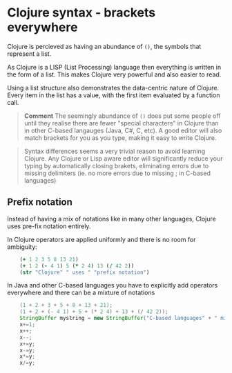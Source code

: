 # Clojure syntax - brackets everywhere

  Clojure is percieved as having an abundance of `()`, the symbols that represent a list.  
  
  As Clojure is a LISP (List Processing) language then everything is written in the form of a list.  This makes Clojure very powerful and also easier to read.

  Using a list structure also demonstrates the data-centric nature of Clojure.  Every item in the list has a value, with the first item evaluated by a function call.

> **Comment** The seemingly abundance of `()` does put some people off until they realise there are fewer "special characters" in Clojure than in other C-based langauges (Java, C#, C, etc).  A good editor will also match brackets for you as you type, making it easy to write Clojure.

> Syntax differences seems a very trivial reason to avoid learning Clojure.  Any Clojure or Lisp aware editor will significantly reduce your typing by automatically closing brakets, eliminating errors due to missing delimiters (ie. no more errors due to missing ; in C-based languages)


## Prefix notation

  Instead of having a mix of notations like in many other languages, Clojure uses pre-fix notation entirely.

  In Clojure operators are applied uniformly and there is no room for ambiguity:
```clojure
    (+ 1 2 3 5 8 13 21)
    (+ 1 2 (- 4 1) 5 (* 2 4) 13 (/ 42 2))
    (str "Clojure" " uses " "prefix notation")
```
  In Java and other C-based languages you have to explicitly add operators everywhere and there can be a mixture of notations

```java
    (1 + 2 + 3 + 5 + 8 + 13 + 21);
    (1 + 2 + (- 4 1) + 5 + (* 2 4) + 13 + (/ 42 2));
    StringBuffer mystring = new StringBuffer("C-based languages" + " mix " + "notation");
    x+=1; 
    x++; 
    x--; 
    x+=y; 
    x-=y; 
    x*=y; 
    x/=y;
```
